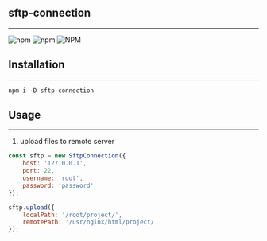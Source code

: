 ## sftp-connection
---

![npm](https://img.shields.io/npm/v/sftp-connection)
![npm](https://img.shields.io/npm/dm/sftp-connection)
![NPM](https://img.shields.io/npm/l/sftp-connection)

## Installation
---

`npm i -D sftp-connection`

## Usage
---

1. upload files to remote server

```js
const sftp = new SftpConnection({
    host: '127.0.0.1',
    port: 22,
    username: 'root',
    password: 'password'
});

sftp.upload({
    localPath: '/root/project/',
    remotePath: '/usr/nginx/html/project/
});
```
